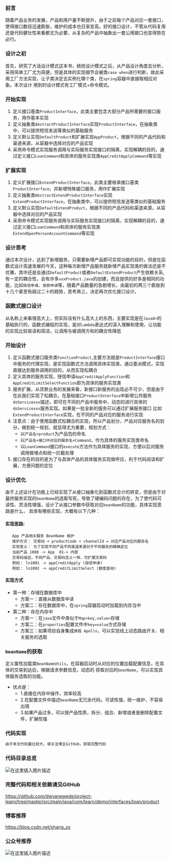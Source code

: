 ### 前言
随着产品业务的发展，产品和用户量不断提升，由于之前每个产品对应一套接口，使得接口数目迅速膨胀，维护的成本也日渐变高。好的接口设计，不管从代码复用还是代码健壮性来看都尤为必要，从复杂的产品中抽象出一套公用接口也变得势在必行。

### 设计之初
首先，研究了大话设计模式这本书，统缆设计模式之后，从产品设计角度去分析，采用简单工厂尤为简便，但是具体的实现细节会被类`case when`进行判断，故此采用工厂方法实现，让子类决定去实例化哪个类，在`spring`容器中直接取相应对象。本次设计
用到的设计模式有工厂模式+命令模式。

### 开始实现
1. 定义接口基类`ProductInterface`，此类主要包含大部分产品所需要的接口服务，用作基本实现
2. 定义抽象类`AbstractProductInterface`实现`ProductInterface`，在抽象类中，可以提供短信发送等类似的基础服务
3. 定义默认实现`DefaultProduct`和扩展实现`AppProduct`，根据不同的产品代码和渠道来源，从容器中选择对应的产品实现
4. 采用命令模式实现服务调用与实际服务实现接口的隔离，实现解耦的目的，通过定义接口`LoanCommand`和具体的服务实现类`AppCreditApplyCommand`等实现

### 扩展实现
1. 定义扩展接口`ExtendProductInterface`，此类主要继承接口基类`ProductInterface`，并新增特殊接口服务，用作扩展实现
2. 定义抽象类`AbstractExtendProductInterface`实现`ExtendProductInterface`，在抽象类中，可以提供短信发送等类似的基础服务
3. 定义默认实现`DefaultExtendProduct`，根据不同的产品代码和渠道来源，从容器中选择对应的产品实现
4. 采用命令模式实现服务调用与实际服务实现接口的隔离，实现解耦的目的，通过定义接口`LoanCommand`和具体的服务实现类`ExtendOpenPersonAccountCommand`等实现

### 设计思考
通过本次设计，达到了新增服务，只需要新增产品即可实现功能的目的，但是在函数式设计高速发展的今天，这种每次新增产品服务就新增产品实现类的做法还是不优雅，其中还是会通过`DefaultProduct`或者`DefaultExtendProduct`产生依赖关系,有一定的耦合性，会有许多`xxxProduct.java`的创建，而且提供的好多是相同的功能，比如`授信申请`、`放款申请`等，随着产品数量的急剧增长，由最初的两三个膨胀到十几个甚至有超过二十的趋势，思考再三，决定再次优化接口设计。

### 函数式接口设计
从名称上来看很高大上，但实际没有什么高大上的东西，主要实现是在`Java8+`的基础执行的，函数式编程的实现，是对`Lambda`表达式的深入理解和使用，让功能的实现比较易读和简洁，让调用与被调用方和的耦合性降低

### 开始设计
1. 定义函数式接口服务类`FunctionProduct`,主要方法就是`ProductInterface`接口中服务的代理实现，是实现函数式方法调用具体实现类，通过委派模式，实现直接达到服务调用的目的，从而实现松耦合
2. 定义具体的服务实现，授信申请`AppCreditApplyFunction`和`AppCreditLimitSelectFunction`即为具体的服务实现类
3. 服务扩展，从贷款业务的发展来看，新接口新服务的出现必不可少，但是由于在此我们实现了松耦合，在基础接口`ProductInterface`中新增公共服务`doServicexxx`描述，即可在不同的产品中服务中，动态的进行具体的`doServicexxx`服务实现。如果是一批全新的服务可以通过扩展服务接口
比如`ExtendProductInterface`实现，在不同的产品对应的服务进行实现
4. 注意点：由于使用函数式松耦合的实现，所以产品划分，产品对应服务名的划分，做到统一规划，就显得尤为重要，规划方式：
     - 以`产品名+product`为产品包的命名
     - 以`产品名+接口中对应的服务名+Command`，作为具体的服务实现类命名
     - 以`LoanCommand`接口的`execute`方法作为具体服务的实现，方便以后对服务调用做埋点和统一拦截处理
5. 接口存在的目的是为了与具体产品的具体服务实现做呼应，利于代码阅读和扩展，方便问题的定位 

### 设计优化
由于上述设计在功能上已经实现了从接口抽象化到函数式合计的转变，但是由于对最终服务实现的`beanName`的选取写死，导致了硬编码问题的存在，为了使代码可读性、灵活性增强，设计了从接口参数中获取对应`beanName`的功能，具体实现思路是什么，
具体有哪些实现，大概有以下几种：
#### 实现思路:
 ```text
    App 产品相关服务 BeanName 维护
    维护方式： 交易码 + productCode + channelId = 对应产品对应的服务名
    实现意义： 为了实现不同产品不同渠道来源对于不同服务的精确定位
    当前产品 1000 -> App  01-> 内部
    交易码描述，不同产品，交易码含义一样，可扩展交易码
    例如： ln1001 -> appCreditApply (授信申请)
    例如： ln1002 -> appCreditLimitSelect (额度查询)
```
#### 实现方式
- 第一种：存储在数据库中
    - 方案一：直接从数据库中读
    - 方案二：存在数据库中，在`spring`容器启动时加载到内存当中
- 第二种：存在内存中
    - 方案一：在`java`文件中类似于`Map<key,value>`存储
    - 方案二：在`properties`配置文件中`key=value`方式存储
    - 方案三：如果项目自身集成`携程 Apollo`，可以实现线上动态路由开关、相关服务的选取

### `beanName`的获取
定义属性加载类`BeanNameUtils`，在容器启动时从对应的位置加载配置信息，在具体的交易到达后，根据请求参数信息，动态的
获取对应的`beanName`，可以实现具体服务选取的功能。
- 优点是：
    - 1.直接在内存中操作，效率较高
    - 2.在配置文件中描述`beanName`无冗余代码，可读性强，统一维护，不容易出错
    - 3.如果产品过多，可以按产品性质，拆分、组合、新增或者是删除配置文件，扩展性强
### 代码实现
```tex
由于本文代码量比较大，请关注博主GitHub，获取完整代码
```
### 代码目录总览
![在这里插入图片描述](https://img-blog.csdnimg.cn/20190513103028223.png?x-oss-process=image/watermark,type_ZmFuZ3poZW5naGVpdGk,shadow_10,text_aHR0cHM6Ly9ibG9nLmNzZG4ubmV0L3NoYW5nX3hz,size_16,color_FFFFFF,t_70)
### 完整代码和相关依赖请见GitHub

https://github.com/dwyanewede/project-learn/tree/master/src/main/java/com/learn/demo/interfaces/loan/product

### 博客推荐
https://blog.csdn.net/shang_xs 

### 公众号推荐
![在这里插入图片描述](https://img-blog.csdnimg.cn/20190429165130430.png?x-oss-process=image/watermark,type_ZmFuZ3poZW5naGVpdGk,shadow_10,text_aHR0cHM6Ly9ibG9nLmNzZG4ubmV0L3NoYW5nX3hz,size_16,color_FFFFFF,t_70)